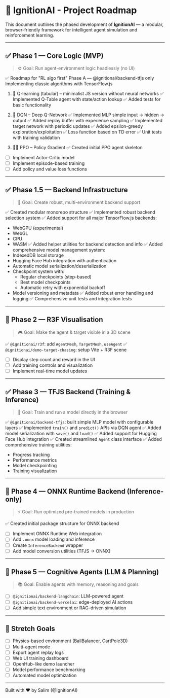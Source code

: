 # 🧭 IgnitionAI - Project Roadmap

This document outlines the phased development of **IgnitionAI** — a modular, browser-friendly framework for intelligent agent simulation and reinforcement learning.

---

## ✅ Phase 1 — Core Logic (MVP)

> ⚙️ Goal: Run agent-environment logic headlessly (no UI)

✅ Roadmap for "RL algo first"
Phase A — @ignitionai/backend-tfjs only
Implementing classic algorithms with TensorFlow.js

1. 🔁 Q-learning (tabular) – minimalist JS version
without neural networks
✅ Implemented Q-Table agent with state/action lookup
✅ Added tests for basic functionality

2. 🧠 DQN – Deep Q-Network
✅ Implemented MLP simple input → hidden → output
✅ Added replay buffer with experience sampling
✅ Implemented target network with periodic updates
✅ Added epsilon-greedy exploration/exploitation
✅ Loss function based on TD error
✅ Unit tests with training validation

3. 🧘‍♂️ PPO – Policy Gradient
✅ Created initial PPO agent skeleton
- [ ] Implement Actor-Critic model
- [ ] Implement episode-based training
- [ ] Add policy and value loss functions

---

## ✅ Phase 1.5 — Backend Infrastructure

> 🧰 Goal: Create robust, multi-environment backend support

✅ Created modular monorepo structure
✅ Implemented robust backend selection system
✅ Added support for all major TensorFlow.js backends:
  - WebGPU (experimental)
  - WebGL
  - CPU
  - WASM
✅ Added helper utilities for backend detection and info
✅ Added comprehensive model management system:
  - IndexedDB local storage
  - Hugging Face Hub integration with authentication
  - Automatic model serialization/deserialization
  - Checkpoint system with:
    - Regular checkpoints (step-based)
    - Best model checkpoints
    - Automatic retry with exponential backoff
  - Model versioning and metadata
✅ Added robust error handling and logging
✅ Comprehensive unit tests and integration tests

---

## 🚀 Phase 2 — R3F Visualisation

> 🎮 Goal: Make the agent & target visible in a 3D scene

✅ `@ignitionai/r3f`: add `AgentMesh`, `TargetMesh`, `useAgent`
✅ `@ignitionai/demo-target-chasing`: setup Vite + R3F scene
- [ ] Display step count and reward in the UI
- [ ] Add training controls and visualization
- [ ] Implement real-time model updates

---

## ✅ Phase 3 — TFJS Backend (Training & Inference)

> 🧠 Goal: Train and run a model directly in the browser

✅ `@ignitionai/backend-tfjs`: built simple MLP model with configurable layers
✅ Implemented `train()` and `predict()` APIs via DQN agent
✅ Added model serialization with `save()` and `load()`
✅ Added support for Hugging Face Hub integration
✅ Created streamlined `Agent` class interface
✅ Added comprehensive training utilities:
  - Progress tracking
  - Performance metrics
  - Model checkpointing
  - Training visualization

---

## 🚀 Phase 4 — ONNX Runtime Backend (Inference-only)

> ⚡ Goal: Run optimized pre-trained models in production

✅ Created initial package structure for ONNX backend
- [ ] Implement ONNX Runtime Web integration
- [ ] Add `.onnx` model loading and inference
- [ ] Create `InferenceBackend` wrapper
- [ ] Add model conversion utilities (TFJS → ONNX)

---

## 🧠 Phase 5 — Cognitive Agents (LLM & Planning)

> 📚 Goal: Enable agents with memory, reasoning and goals

- [ ] `@ignitionai/backend-langchain`: LLM-powered agent
- [ ] `@ignitionai/backend-vercelai`: edge-deployed AI actions
- [ ] Add simple text environment or RAG-driven simulation

---

## 🏁 Stretch Goals

- [ ] Physics-based environment (BallBalancer, CartPole3D)
- [ ] Multi-agent mode
- [ ] Export agent replay logs
- [ ] Web UI training dashboard
- [ ] OpenHub-like demo launcher
- [ ] Model performance benchmarking
- [ ] Automated model optimization

---

Built with ❤️ by Salim (@IgnitionAI)
